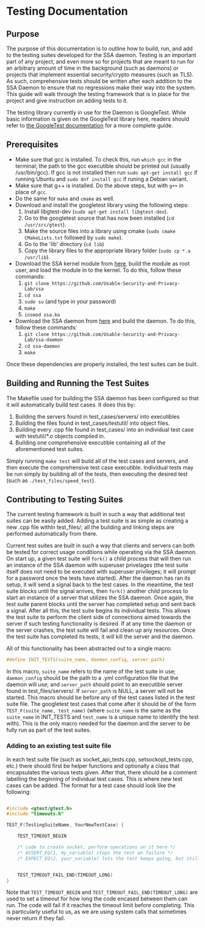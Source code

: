 # Testing Documentation

## Purpose
The purpose of this documentation is to outline how to build, run, and add to 
the testing suites developed for the SSA daemon. Testing is an important part 
of any project, and even more so for projects that are meant to run for an 
arbitrary amount of time in the background (such as daemons) or projects that 
implement essential security/crypto measures (such as TLS). As such, 
comprehensive tests should be written after each addition to the SSA Daemon 
to ensure that no regressions make their way into the system. This guide will 
walk through the testing framework that is in place for the project and give 
instruction on adding tests to it.

The testing library currently in use for the Daemon is GoogleTest. While basic information is given on the GoogleTest library here, readers should refer to [the GoogleTest documentation](https://github.com/google/googletest/blob/master/googletest/docs/primer.md) for a more complete guide.


## Prerequisites
- Make sure that gcc is installed. To check this, run `which gcc` in the 
terminal; the path to the gcc executible should be printed out (usually 
/usr/bin/gcc). If gcc is not installed then run `sudo apt-get install gcc` 
if running Ubuntu and `sudo dnf install gcc` if runing a Debian variant. 
- Make sure that g++ is installed. Do the above steps, but with `g++` 
in place of `gcc`.
- Do the same for `make` and `cmake` as well.
- Download and install the googletest library using the following steps:
  1. Install libgtest-dev (`sudo apt-get install libgtest-dev`). 
  2. Go to the googletest source that has now been installed 
  (`cd /usr/src/gtest`). 
  3. Make the source files into a library using cmake 
  (`sudo cmake CMakeLists.txt` followed by `sudo make`).
  4. Go to the 'lib' directory (`cd lib`)
  5. Copy the library files to the appropriate library folder 
  (`sudo cp *.a /usr/lib`). 
- Download the SSA kernel module from 
[here](https://github.com/Usable-Security-and-Privacy-Lab/ssa), build 
the module as root user, and load the module in to the kernel. 
To do this, follow these commands: 
  1. `git clone https://github.com/Usable-Security-and-Privacy-Lab/ssa` 
  2. `cd ssa`
  3. `sudo su` (and type in your password)
  4. `make`
  5. `insmod ssa.ko`
- Download the SSA daemon from 
[here](https://github.com/Usable-Security-and-Privacy-Lab/ssa) and build 
the daemon. To do this, follow these commands: 
  1. `git clone https://github.com/Usable-Security-and-Privacy-Lab/ssa-daemon` 
  2. `cd ssa-daemon`
  3. `make`

Once these dependencies are properly installed, the test suites can be built.

## Building and Running the Test Suites

The Makefile used for building the SSA daemon has been configured so that it 
will automatically build test cases. It does this by:
  1. Building the servers found in test_cases/servers/ into executibles
  2. Building the files found in test_cases/testutil/ into object files.
  3. Building every .cpp file found in test_cases/ into an individual test 
  case with testutil/*.o objects compiled in.
  4. Building one comprehensive executible containing all of the aforementioned 
  test suites.

Simply running `make test` will build all of the test cases and servers, and 
then execute the comprehensive test case executible. Individual tests may be 
run simply by building all of the tests, then executing the desired test 
(such as `./test_files/speed_test`).

## Contributing to Testing Suites

The current testing framework is built in such a way that additional test 
suites can be easily added. Adding a test suite is as simple as creating a new 
.cpp file within test_files/; all the building and linking steps are performed 
automatically from there.

Current test suites are built in such a way that clients and servers can both 
be tested for correct usage conditions while operating via the SSA daemon. 
On start up, a given test suite will `fork()` a child process that will then 
run an instance of the SSA daemon with superuser privelages (the test suite 
itself does not need to be executed with superuser privileges; it will prompt 
for a password once the tests have started). After the daemon has ran its 
setup, it will send a signal back to the test cases. In the meantime, the 
test suite blocks until the signal arrives, then `fork()` another child process 
to start an instance of a server that utilizes the SSA daemon. Once again, the 
test suite parent blocks until the server has completed setup and sent back a 
signal. After all this, the test suite begins its individual tests. This allows 
the test suite to perform the client side of connections aimed towards the 
server if such testing functionality is desired. If at any time the daemon or 
the server crashes, the test suite will fail and clean up any resources. 
Once the test suite has completed its tests, it will kill the server and the 
daemon.

All of this functionality has been abstracted out to a single macro:
```c
#define INIT_TESTS(suite_name, daemon_config, server_path)
```

In this macro, `suite_name` refers to the name of the test suite in use; 
`daemon_config` should be the path to a .yml configuration file that the daemon 
will use; and `server_path` should point to an executible server found in 
test_files/servers/. If `server_path` is NULL, a server will not be started. 
This macro should be before any of the test cases listed in the test suite 
file. The googletest test cases that come after it should be of the form 
`TEST_F(suite_name, test_name)` (where `suite_name` is the same as the 
`suite_name` in INIT_TESTS and `test_name` is a unique name to identify 
the test with). This is the only macro needed for the daemon and the server 
to be fully run as part of the test suites.

### Adding to an existing test suite file

In each test suite file (such as socket_api_tests.cpp, setsockopt_tests.cpp, etc.) there should first be helper functions and optionally a class that encapsulates the various tests given. After that, there should be a comment labelling the beginning of individual test cases. This is where new test cases can be added. The format for a test case should look like the following:

```c

#include <gtest/gtest.h>
#include "timeouts.h"

TEST_F(TestingSuiteName, YourNewTestCase) {

    TEST_TIMEOUT_BEGIN

    /* code to create socket, perform operations on it here */
    /* ASSERT_EQ(1, my_variable) stops the test on failure */
    /* EXPECT_EQ(2, your_variable) lets the test keeps going, but still fails it in the end */


    TEST_TIMEOUT_FAIL_END(TIMEOUT_LONG)
}

```

Note that `TEST_TIMEOUT_BEGIN` and `TEST_TIMEOUT_FAIL_END(TIMEOUT_LONG)` are used to set a timeout for how long the code encased between them can run. The code will fail if it reaches the timeout limit before completing. This is particularly useful to us, as we are using system calls that sometimes never return if they fail.